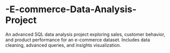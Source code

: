 # -E-commerce-Data-Analysis-Project
An advanced SQL data analysis project exploring sales, customer behavior, and product performance for an e-commerce dataset. Includes data cleaning, advanced queries, and insights visualization.
